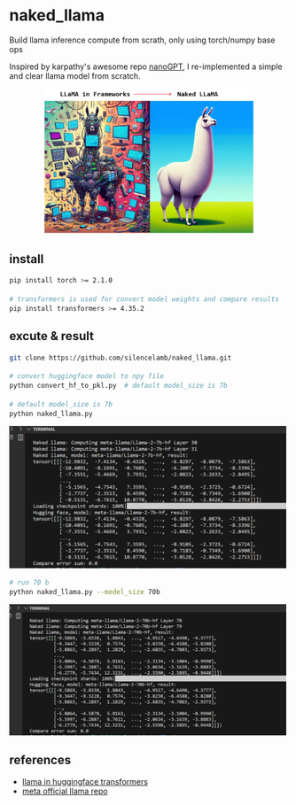 # naked_llama

Build llama inference compute from scrath, only using torch/numpy base ops

Inspired by karpathy's awesome repo [nanoGPT](https://github.com/karpathy/nanoGPT), I re-implemented  a simple and clear llama model from scratch.

<p align="center">
  <img width="380" src="llama-in-framwork_vs_naked-llama.png">
</p>

## install

```bash
pip install torch >= 2.1.0

# transformers is used for convert model weights and compare results
pip install transformers >= 4.35.2

```

## excute & result

```bash
git clone https://github.com/silencelamb/naked_llama.git

# convert huggingface model to npy file
python convert_hf_to_pkl.py  # default model_size is 7b

# default model_size is 7b
python naked_llama.py

```


<img src="llama2_7b_image.png" width="500">

```bash
# run 70 b
python naked_llama.py --model_size 70b

```

<img src="llama2_70b_image.png" width="500">

## references

- [llama in huggingface transformers](https://github.com/huggingface/transformers/blob/main/src/transformers/models/llama/modeling_llama.py)
- [meta official llama repo](https://github.com/meta-llama/llama/blob/main/llama/model.py)
